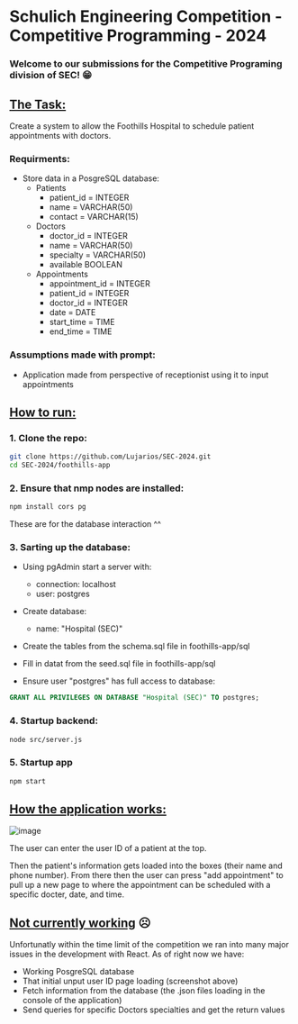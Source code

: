 # Schulich Engineering Competition - Competitive Programming - 2024

### Welcome to our submissions for the Competitive Programing division of SEC! :grin:

## <ins>**The Task:**</ins>
Create a system to allow the Foothills Hospital to schedule patient appointments with doctors.
### Requirments:
- Store data in a PosgreSQL database:
  - Patients
    - patient_id = INTEGER
    - name = VARCHAR(50)
    - contact = VARCHAR(15)
  - Doctors
    - doctor_id = INTEGER
    - name = VARCHAR(50)
    - specialty = VARCHAR(50)
    - available BOOLEAN
  - Appointments
    - appointment_id = INTEGER
    - patient_id = INTEGER
    - doctor_id = INTEGER
    - date = DATE
    - start_time = TIME
    - end_time = TIME
   
### Assumptions made with prompt:
- Application made from perspective of receptionist using it to input appointments

## <ins>**How to run:**</ins>

### 1. Clone the repo:
```bash
git clone https://github.com/Lujarios/SEC-2024.git
cd SEC-2024/foothills-app
```

### 2. Ensure that nmp nodes are installed:
```bash
npm install cors pg
```
These are for the database interaction ^^

### 3. Sarting up the database:
- Using pgAdmin start a server with:
  - connection: localhost
  - user: postgres
    
- Create database:
  - name: "Hospital (SEC)"

- Create the tables from the schema.sql file in foothills-app/sql
- Fill in datat from the seed.sql file in foothills-app/sql
- Ensure user "postgres" has full access to database:
```sql
GRANT ALL PRIVILEGES ON DATABASE "Hospital (SEC)" TO postgres;
```

### 4. Startup backend:
```bash
node src/server.js
```

### 5. Startup app
```bash
npm start
```

## <ins>**How the application works:**</ins>
![image](https://github.com/user-attachments/assets/42cfeab4-7101-4337-9e48-212bc919f0c4)

The user can enter the user ID of a patient at the top.

Then the patient's information gets loaded into the boxes (their name and phone number).
From there then the user can press "add appointment" to pull up a new page to where the appointment can be scheduled with a specific docter, date, and time.

## <ins>**Not currently working**</ins> :frowning_face:
Unfortunatly within the time limit of the competition we ran into many major issues in the development with React. 
As of right now we have:
- Working PosgreSQL database
- That initial unput user ID page loading (screenshot above)
- Fetch information from the database (the .json files loading in the console of the application)
- Send queries for specific Doctors specialties and get the return values
